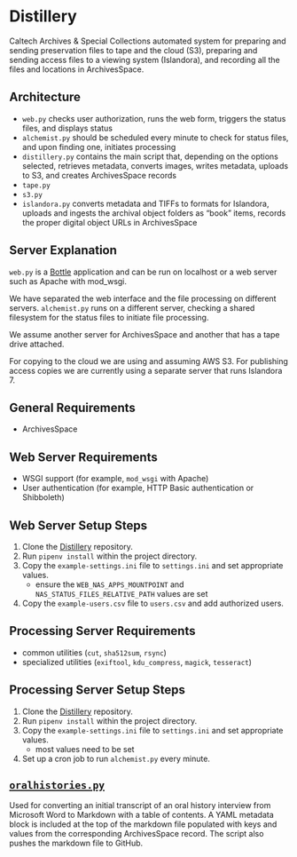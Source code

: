 # Distillery

Caltech Archives & Special Collections automated system for preparing and sending preservation files to tape and the cloud (S3), preparing and sending access files to a viewing system (Islandora), and recording all the files and locations in ArchivesSpace.

## Architecture

- `web.py` checks user authorization, runs the web form, triggers the status files, and displays status
- `alchemist.py` should be scheduled every minute to check for status files, and upon finding one, initiates processing
- `distillery.py` contains the main script that, depending on the options selected, retrieves metadata, converts images, writes metadata, uploads to S3, and creates ArchivesSpace records
- `tape.py`
- `s3.py`
- `islandora.py` converts metadata and TIFFs to formats for Islandora, uploads and ingests the archival object folders as “book” items, records the proper digital object URLs in ArchivesSpace

## Server Explanation

`web.py` is a [Bottle](https://bottlepy.org/) application and can be run on localhost or a web server such as Apache with mod_wsgi.

We have separated the web interface and the file processing on different servers. `alchemist.py` runs on a different server, checking a shared filesystem for the status files to initiate file processing.

We assume another server for ArchivesSpace and another that has a tape drive attached.

For copying to the cloud we are using and assuming AWS S3. For publishing access copies we are currently using a separate server that runs Islandora 7.

## General Requirements

- ArchivesSpace

## Web Server Requirements

- WSGI support (for example, `mod_wsgi` with Apache)
- User authentication (for example, HTTP Basic authentication or Shibboleth)

## Web Server Setup Steps

1. Clone the [Distillery](https://github.com/caltechlibrary/distillery) repository.
1. Run `pipenv install` within the project directory.
1. Copy the `example-settings.ini` file to `settings.ini` and set appropriate values.
    - ensure the `WEB_NAS_APPS_MOUNTPOINT` and `NAS_STATUS_FILES_RELATIVE_PATH` values are set
1. Copy the `example-users.csv` file to `users.csv` and add authorized users.

## Processing Server Requirements

- common utilities (`cut`, `sha512sum`, `rsync`)
- specialized utilities (`exiftool`, `kdu_compress`, `magick`, `tesseract`)

## Processing Server Setup Steps

1. Clone the [Distillery](https://github.com/caltechlibrary/distillery) repository.
1. Run `pipenv install` within the project directory.
1. Copy the `example-settings.ini` file to `settings.ini` and set appropriate values.
    - most values need to be set
1. Set up a cron job to run `alchemist.py` every minute.

## [`oralhistories.py`](caltechlibrary/distillery/blob/main/oralhistories.py)

Used for converting an initial transcript of an oral history interview from Microsoft Word to Markdown with a table of contents. A YAML metadata block is included at the top of the markdown file populated with keys and values from the corresponding ArchivesSpace record. The script also pushes the markdown file to GitHub.
